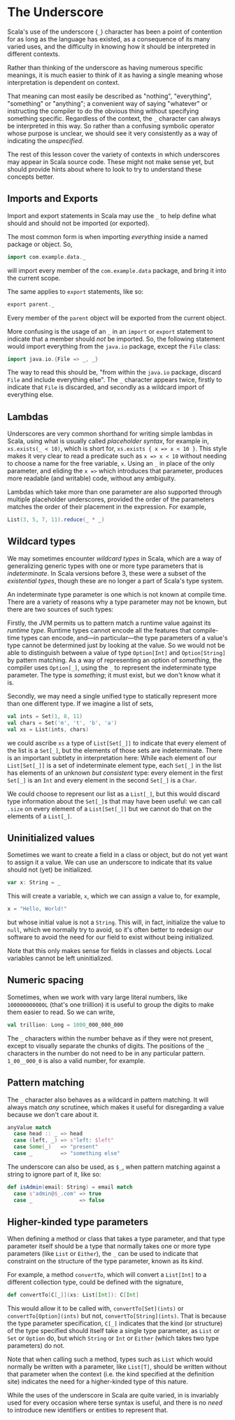 # The Underscore

Scala's use of the underscore (`_`) character has been a point of contention for as long as the language has
existed, as a consequence of its many varied uses, and the difficulty in knowing how it should be interpreted in
different contexts.

Rather than thinking of the underscore as having numerous specific meanings, it is much easier to think of it as
having a single meaning whose interpretation is dependent on context.

That meaning can most easily be described as "nothing", "everything", "something" or "anything"; a convenient
way of saying "whatever" or instructing the compiler to do the obvious thing without specifying something
specific. Regardless of the context, the `_` character can always be interpreted in this way. So rather than a
confusing symbolic operator whose purpose is unclear, we should see it very consistently as a way of indicating
the _unspecified_.

The rest of this lesson cover the variety of contexts in which underscores may appear in Scala source code.
These might not make sense yet, but should provide hints about where to look to try to understand these concepts
better.

## Imports and Exports

Import and export statements in Scala may use the `_` to help define what should and should not be imported (or
exported).

The most common form is when importing _everything_ inside a named package or object. So,
```scala
import com.example.data._
```
will import every member of the `com.example.data` package, and bring it into the current scope.

The same applies to `export` statements, like so:
```scala
export parent._
```

Every member of the `parent` object will be exported from the current object.

More confusing is the usage of an `_` in an `import` or `export` statement to indicate that a member should
_not_ be imported. So, the following statement would import everything from the `java.io` package, except the
`File` class:
```scala
import java.io.{File => _, _}
```

The way to read this should be, "from within the `java.io` package, discard `File` and include everything else".
The `_` character appears twice, firstly to indicate that `File` is discarded, and secondly as a wildcard import
of everything else.

## Lambdas

Underscores are very common shorthand for writing simple lambdas in Scala, using what is usually called
_placeholder syntax_, for example in, `xs.exists(_ < 10)`, which is short for, `xs.exists { x => x < 10 }`. This
style makes it very clear to read a predicate such as `x => x < 10` without needing to choose a name for the
free variable, `x`. Using an `_` in place of the only parameter, and eliding the `x =>` which introduces that
parameter, produces more readable (and writable) code, without any ambiguity.

Lambdas which take more than one parameter are also supported through multiple placeholder underscores,
provided the order of the parameters matches the order of their placement in the expression. For example,
```scala
List(3, 5, 7, 11).reduce(_ * _)
```

## Wildcard types

We may sometimes encounter _wildcard types_ in Scala, which are a way of generalizing generic types with one or
more type parameters that is _indeterminate_. In Scala versions before 3, these were a subset of the
_existential types_, though these are no longer a part of Scala's type system.

An indeterminate type parameter is one which is not known at compile time. There are a variety of reasons why a
type parameter may not be known, but there are two sources of such types:

Firstly, the JVM permits us to pattern match a runtime value against its _runtime type_. Runtime types cannot
encode all the features that compile-time types can encode, and—in particular—the type parameters of a value's
type cannot be determined just by looking at the value. So we would not be able to distinguish between a value
of type `Option[Int]` and `Option[String]` by pattern matching. As a way of representing an option of
_something_, the compiler uses `Option[_]`, using the `_` to represent the indeterminate type parameter. The
type is _something_; it must exist, but we don't know what it is.

Secondly, we may need a single unified type to statically represent more than one different type. If we imagine
a list of sets,
```scala
val ints = Set(1, 8, 11)
val chars = Set('m', 't', 'b', 'a')
val xs = List(ints, chars)
```
we could ascribe `xs` a type of `List[Set[_]]` to indicate that every element of the list is a `Set[_]`, but the
elements of those sets are indeterminate. There is an important subtlety in interpretation here: While each
element of our `List[Set[_]]` is a set of indeterminate element type, each `Set[_]` in the list has elements of
an unknown _but consistent_ type: every element in the first `Set[_]` is an `Int` and every element in the
second `Set[_]` is a `Char`.

We could choose to represent our list as a `List[_]`, but this would discard type information about the
`Set[_]`s that may have been useful: we can call `.size` on every element of a `List[Set[_]]` but we cannot do
that on the elements of a `List[_]`.

## Uninitialized values

Sometimes we want to create a field in a class or object, but do not yet want to assign it a value. We can use
an underscore to indicate that its value should not (yet) be initialized.
```scala
var x: String = _
```

This will create a variable, `x`, which we can assign a value to, for example,
```scala
x = "Hello, World!"
```
but whose initial value is not a `String`. This will, in fact, initialize the value to `null`, which we normally
try to avoid, so it's often better to redesign our software to avoid the need for our field to exist without
being initialized.

Note that this only makes sense for fields in classes and objects. Local variables cannot be left uninitialized.

## Numeric spacing

Sometimes, when we work with vary large literal numbers, like `100000000000L` (that's one triillion) it is
useful to group the digits to make them easier to read. So we can write,
```scala
val trillion: Long = 1000_000_000_000
```

The `_` characters within the number behave as if they were not present, except to visually separate the chunks
of digits. The positions of the `_` characters in the number do not need to be in any particular pattern.
`1_00__000_0` is also a valid number, for example.

## Pattern matching

The `_` character also behaves as a wildcard in pattern matching. It will always match _any_ scrutinee, which
makes it useful for disregarding a value because we don't care about it.

```scala
anyValue match
  case head :: _ => head
  case (left, _) => s"left: $left"
  case Some(_)   => "present"
  case _         => "something else"
```

The underscore can also be used, as `$_`, when pattern matching against a string to ignore part of it, like so:
```scala
def isAdmin(email: String) = email match
  case s"admin@$_.com" => true
  case _               => false
```

## Higher-kinded type parameters

When defining a method or class that takes a type parameter, and that type parameter itself should be a type
that normally takes one or more type parameters (like `List` or `Either`), the `_` can be used to indicate that
constraint on the structure of the type parameter, known as its _kind_.

For example, a method `convertTo`, which will convert a `List[Int]` to a different collection type, could be
defined with the signature,
```scala
def convertTo[C[_]](xs: List[Int]): C[Int]
```

This would allow it to be called with, `convertTo[Set](ints)` or `convertTo[Option](ints)` but not,
`convertTo[String](ints)`. That is because the type parameter specification, `C[_]` indicates that the kind (or
structure) of the type specified should itself take a single type parameter, as `List` or `Set` or `Option` do,
but which `String` or `Int` or `Either` (which takes two type parameters) do not.

Note that when calling such a method, types such as `List` which would normally be written with a parameter,
like `List[T]`, should be written without that parameter when the context (i.e. the kind specified at the
definition site) indicates the need for a higher-kinded type of this nature.

While the uses of the underscore in Scala are quite varied, in is invariably used for every occasion where
terse syntax is useful, and there is no _need_ to introduce new identifiers or entities to represent that.
